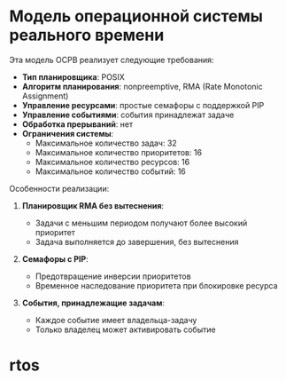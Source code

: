 # Модель операционной системы реального времени

Эта модель ОСРВ реализует следующие требования:

- **Тип планировщика**: POSIX
- **Алгоритм планирования**: nonpreemptive, RMA (Rate Monotonic Assignment)
- **Управление ресурсами**: простые семафоры с поддержкой PIP
- **Управление событиями**: события принадлежат задаче
- **Обработка прерываний**: нет
- **Ограничения системы**:
  - Максимальное количество задач: 32
  - Максимальное количество приоритетов: 16
  - Максимальное количество ресурсов: 16
  - Максимальное количество событий: 16

Особенности реализации:

1. **Планировщик RMA без вытеснения**:
   - Задачи с меньшим периодом получают более высокий приоритет
   - Задача выполняется до завершения, без вытеснения

2. **Семафоры с PIP**:
   - Предотвращение инверсии приоритетов
   - Временное наследование приоритета при блокировке ресурса

3. **События, принадлежащие задачам**:
   - Каждое событие имеет владельца-задачу
   - Только владелец может активировать событие
# rtos
